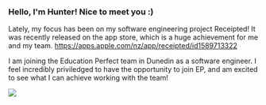 ### Hello, I'm Hunter! Nice to meet you :)
Lately, my focus has been on my software engineering project Receipted! It was recently released on the app store, which is a huge achievement for me and my team. https://apps.apple.com/nz/app/receipted/id1589713322

I am joining the Education Perfect team in Dunedin as a software engineer. I feel incredibly priviledged to have the opportunity to join EP, and am excited to see what I can achieve working with the team!

![](https://github-readme-stats.vercel.app/api?username=hunterkingsbeer&count_private=true&show_icons=true&theme=github_dark&hide=contribs)

<!--
**hunterkingsbeer/hunterkingsbeer** is a ✨ _special_ ✨ repository because its `README.md` (this file) appears on your GitHub profile.

Here are some ideas to get you started:

- 🔭 I’m currently working on ...
- 🌱 I’m currently learning ...
- 👯 I’m looking to collaborate on ...
- 🤔 I’m looking for help with ...
- 💬 Ask me about ...
- 📫 How to reach me: ...
- 😄 Pronouns: ...
- ⚡ Fun fact: ...
-->
